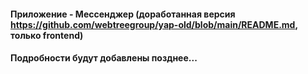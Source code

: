 #### Приложение - Мессенджер (доработанная версия https://github.com/webtreegroup/yap-old/blob/main/README.md, только frontend)
#### Подробности будут добавлены позднее...
